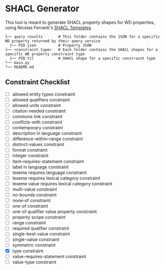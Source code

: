 # SHACL Generator

This tool is meant to generate SHACL property shapes for WD properties, using Nicolas Ferranti's [SHACL Templates](https://github.com/nicolasferranti/wikidata-constraints-formalization)

```
├── query results       # This folder contains the JSON for a specific WD property returned by their query service
  ├── PID.json          # Property JSON
├── <constraint_type>   # Each folder contains the SHACL shapes for a specific WD property constraint type
  ├── PID.ttl           # SHACL shape for a specific constraint type
└── main.py
└── README.md
```

## Constraint Checklist

- [ ] allowed entity types constraint
- [ ] allowed qualifiers constraint
- [ ] allowed units constraint
- [ ] citation needed constraint
- [ ] commons link constraint
- [ ] conflicts-with constraint
- [ ] contemporary constraint
- [ ] description in language constraint
- [ ] difference-within-range constraint
- [ ] distinct-values constraint
- [ ] format constraint
- [ ] integer constraint
- [ ] item-requires-statement constraint 
- [ ] label in language constraint
- [ ] lexeme requires language constraint
- [ ] lexeme requires lexical category constraint
- [ ] lexeme value requires lexical category constraint
- [ ] multi-value constraint
- [ ] no-bounds constraint
- [ ] none-of constraint
- [ ] one-of constraint
- [ ] one-of qualifier value property constraint 
- [ ] property scope constraint
- [ ] range constraint
- [ ] required qualifier constraint 
- [ ] single-best-value constraint
- [ ] single-value constraint
- [ ] symmetric constraint
- [x] type constraint
- [ ] value-requires-statement constraint 
- [ ] value-type constraint